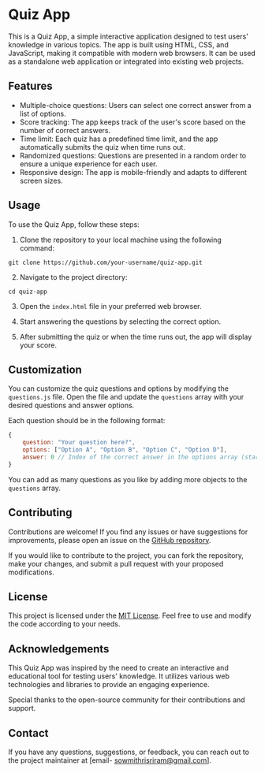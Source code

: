 # Quiz App

This is a Quiz App, a simple interactive application designed to test users' knowledge in various topics. The app is built using HTML, CSS, and JavaScript, making it compatible with modern web browsers. It can be used as a standalone web application or integrated into existing web projects.

## Features

- Multiple-choice questions: Users can select one correct answer from a list of options.
- Score tracking: The app keeps track of the user's score based on the number of correct answers.
- Time limit: Each quiz has a predefined time limit, and the app automatically submits the quiz when time runs out.
- Randomized questions: Questions are presented in a random order to ensure a unique experience for each user.
- Responsive design: The app is mobile-friendly and adapts to different screen sizes.

## Usage

To use the Quiz App, follow these steps:

1. Clone the repository to your local machine using the following command:

```
git clone https://github.com/your-username/quiz-app.git
```

2. Navigate to the project directory:

```
cd quiz-app
```

3. Open the `index.html` file in your preferred web browser.

4. Start answering the questions by selecting the correct option.

5. After submitting the quiz or when the time runs out, the app will display your score.

## Customization

You can customize the quiz questions and options by modifying the `questions.js` file. Open the file and update the `questions` array with your desired questions and answer options.

Each question should be in the following format:

```javascript
{
    question: "Your question here?",
    options: ["Option A", "Option B", "Option C", "Option D"],
    answer: 0 // Index of the correct answer in the options array (starting from 0)
}
```

You can add as many questions as you like by adding more objects to the `questions` array.

## Contributing

Contributions are welcome! If you find any issues or have suggestions for improvements, please open an issue on the [GitHub repository](https://github.com/your-username/quiz-app/issues).

If you would like to contribute to the project, you can fork the repository, make your changes, and submit a pull request with your proposed modifications.

## License

This project is licensed under the [MIT License](LICENSE). Feel free to use and modify the code according to your needs.

## Acknowledgements

This Quiz App was inspired by the need to create an interactive and educational tool for testing users' knowledge. It utilizes various web technologies and libraries to provide an engaging experience.

Special thanks to the open-source community for their contributions and support.

## Contact

If you have any questions, suggestions, or feedback, you can reach out to the project maintainer at [email- sowmithrisriram@gmail.com].
